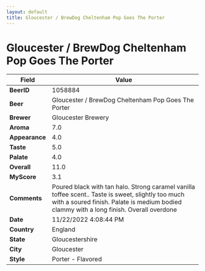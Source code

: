 ```yaml
---
layout: default
title: Gloucester / BrewDog Cheltenham Pop Goes The Porter
---
```


# Gloucester / BrewDog Cheltenham Pop Goes The Porter

| Field         | Value     |
|---------------|-----------|
| **BeerID** | 1058884 |
| **Beer** | Gloucester / BrewDog Cheltenham Pop Goes The Porter |
| **Brewer** | Gloucester Brewery |
| **Aroma** | 7.0 |
| **Appearance** | 4.0 |
| **Taste** | 5.0 |
| **Palate** | 4.0 |
| **Overall** | 11.0 |
| **MyScore** | 3.1 |
| **Comments** | Poured black with tan halo. Strong caramel vanilla toffee scent.. Taste is sweet, slightly too much with a soured finish. Palate is medium bodied clammy with a long finish. Overall overdone  |
| **Date** | 11/22/2022 4:08:44 PM |
| **Country** | England |
| **State** | Gloucestershire |
| **City** | Gloucester |
| **Style** | Porter - Flavored |

